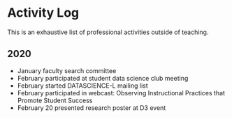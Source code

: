# Activity Log

This is an exhaustive list of professional activities outside of teaching.

## 2020

- January faculty search committee
- February participated at student data science club meeting
- February started DATASCIENCE-L mailing list
- February participated in webcast: Observing Instructional Practices that Promote Student Success
- February 20 presented research poster at D3 event
